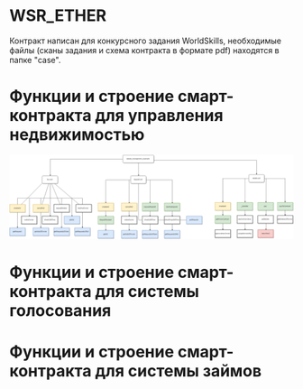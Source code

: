 # WSR_ETHER

Контракт написан для конкурсного задания WorldSkills, необходимые файлы (сканы задания и схема контракта в формате pdf) находятся в папке "case". 

# Функции и строение смарт-контракта для управления недвижимостью
![alt text](estate_scheme.png)
# Функции и строение смарт-контракта для системы голосования
# Функции и строение смарт-контракта для системы займов
